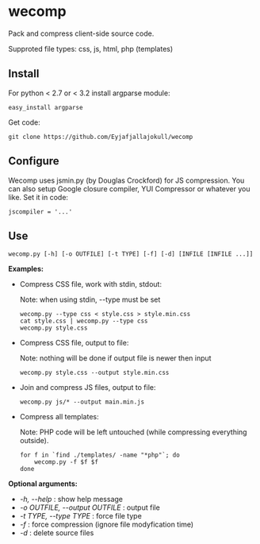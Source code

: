 wecomp
======

Pack and compress client-side source code.

Supproted file types: css, js, html, php (templates)

Install
-------

For python < 2.7 or < 3.2 install argparse module:

	easy_install argparse

Get code:

	git clone https://github.com/Eyjafjallajokull/wecomp

Configure
---------

Wecomp uses jsmin.py (by Douglas Crockford) for JS compression. You can 
also setup Google closure compiler, YUI Compressor or whatever you like.
Set it in code:

	jscompiler = '...'

Use
---

	wecomp.py [-h] [-o OUTFILE] [-t TYPE] [-f] [-d] [INFILE [INFILE ...]]

**Examples:**

*	Compress CSS file, work with stdin, stdout:

	Note: when using stdin, --type must be set

		wecomp.py --type css < style.css > style.min.css
		cat style.css | wecomp.py --type css
		wecomp.py style.css
    
*	Compress CSS file, output to file:

	Note: nothing will be done if output file is newer then input

		wecomp.py style.css --output style.min.css
    
*	Join and compress JS files, output to file:
	
		wecomp.py js/* --output main.min.js
  
*	Compress all templates:
	
	Note: PHP code will be left untouched (while compressing everything outside).
	
		for f in `find ./templates/ -name "*php"`; do 
			wecomp.py -f $f $f
		done

**Optional arguments:**

* *-h, --help* : show help message
* *-o OUTFILE, --output OUTFILE* : output file
* *-t TYPE, --type TYPE* : force file type
* *-f* : force compression (ignore file modyfication time)
* *-d* : delete source files
